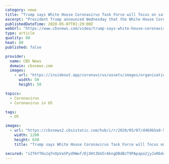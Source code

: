 ```yaml
---
category: news
title: "Trump says White House Coronavirus Task Force will focus on safety and reopening"
excerpt: "President Trump announced Wednesday that the White House Coronavirus Task Force would continue \"indefinitely\" following reports that it was set to begin winding down. CBS News' Natalie Brand and Politico White House reporter Meridith McGraw join CBSN's Elaine Quijano to discuss."
publishedDateTime: 2020-05-07T01:29:00Z
webUrl: "https://www.cbsnews.com/video/trump-says-white-house-coronavirus-task-force-will-focus-on-safety-and-reopening/"
type: article
quality: 80
heat: 80
published: false

provider:
  name: CBS News
  domain: cbsnews.com
  images:
    - url: "https://insideout.app/coronavirus/assets/images/organizations/cbsnews.com-50x50.jpg"
      width: 50
      height: 50

topics:
  - Coronavirus
  - Coronavirus in US

tags:
  - US

images:
  - url: "https://cbsnews2.cbsistatic.com/hub/i/r/2020/05/07/d469b5a9-55b0-4236-9ef8-6c5159a8ee8e/thumbnail/1200x630/cd9137ebfedb032cca068e070f7bf97c/cbsn-fusion-trump-says-white-house-coronavirus-task-force-will-focus-on-safety-and-reopening-thumbnail-480539-640x360.jpg"
    width: 1200
    height: 630
    title: "Trump says White House Coronavirus Task Force will focus on safety and reopening"

secured: "sZf6YTHu1qTnOpVaSPyd9Wwf/DjXHtZbG5rAkngDBdBzT9PApapa2jyJxR6de2g1/5dHlaq4SPIx3nk8LKrpXqKm0XA+V7vLmkiAQnlEoDXpf6zEzNlu40cvztuOVoYZQUg02AgRLDNAbnoHbYICg7JwYl5v+OdVW7R9HbVd2B2PxywA8UQEjuW1BrQsmixsb/YgOyba/J7RA5ab1kadv9YMiw02GRFmahytSl7Vd9QRgJJs9LdXI/JZMevZxQCios+2Zg5NWsM4B8u+L64292VEYjg9BqoEBcFkJ0VrFX9sdpqPq07r+gfaXtqV08UMMtA88vZ9sUkvS53rKdYIZcMC6+c7DCfFCuwkxaGgn1cG9G3u1FCJANAn9TQdaXs4VlUgvqgIx/Plk0BJtHvXv030//MOUKlk/Bb+ZZ98eqGltVH0XONis2gYL5xnH9VCtmFGxpkHa9p+ElDRPzdpJnl8mVJeKeF0jYGO/v60Jm8=;3q2A128NnxHOslv6H82FRw=="
---
```


